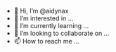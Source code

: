 - 👋 Hi, I’m @aidynax
- 👀 I’m interested in ...
- 🌱 I’m currently learning ...
- 💞️ I’m looking to collaborate on ...
- 📫 How to reach me ...

<!---
aidynax/aidynax is a ✨ special ✨ repository because its `README.md` (this file) appears on your GitHub profile.
You can click the Preview link to take a look at your changes.
--->
